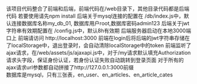 该项目代码整合了前端和后端，前端代码在/web目录下，其他目录代码都是后端代码
若要使用请先npm install
后端关于mysql连接的配置在 /db/index.js中，默认连接数据库名称my_db_01, 数据库用户root,数据库密码admin123
后端关于jwt字符串有效期配置在 /config.js中，默认8h有效期
后端服务器启动在本地3000端口上
前端请访问 http://localhost:3000
前端在login后将后端的jwt字符串存储在了localStorage中，退出登录时，会自动清除localStorage中的token
前端监听了ajax请求，在/web/assets/js/ajaxapi.js中，对于/my请求默认填充Authorization请求头字段，保证身份认证，若身份认证失败自动跳转到登录页面
对于所有的ajax请求url参数都自动拼接了http://127.0.0.1:3000前缀                                         
数据库是mysql，只有三张表，en_user、en_articles、en_article_cates
